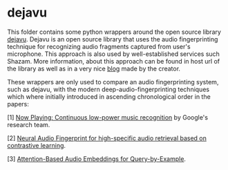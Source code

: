 # dejavu

This folder contains some python wrappers around the open source library <a href="https://github.com/worldveil/dejavu/tree/master">dejavu</a>. Dejavu is an open source library that uses the audio fingerprinting technique for recognizing audio fragments captured from user's microphone. This approach is also used by well-established services such Shazam. More information, about this approach can be found in host url of the library as well as in a very nice <a href="https://willdrevo.com/fingerprinting-and-audio-recognition-with-python/">blog</a> made by the creator.

These wrappers are only used to compare an audio fingerprinting system, such as dejavu, with the modern deep-audio-fingerprinting techniques which where initially introduced in ascending chronological order in the papers:

[1] <a href="https://arxiv.org/pdf/1711.10958.pdf"> Now Playing: Continuous low-power music recognition</a> by Google's research team.

[2] <a href="https://arxiv.org/pdf/2010.11910.pdf"> Neural Audio Fingerprint for high-specific audio retrieval based on contrastive learning</a>.

[3] <a href="https://arxiv.org/abs/2210.08624"> Attention-Based Audio Embeddings for Query-by-Example</a>.